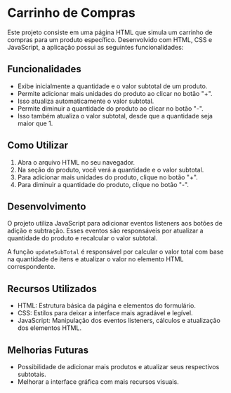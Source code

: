 # Carrinho de Compras

Este projeto consiste em uma página HTML que simula um carrinho de compras para um produto específico. Desenvolvido com HTML, CSS e JavaScript, a aplicação possui as seguintes funcionalidades:

## Funcionalidades

- Exibe inicialmente a quantidade e o valor subtotal de um produto.
- Permite adicionar mais unidades do produto ao clicar no botão "+".
- Isso atualiza automaticamente o valor subtotal.
- Permite diminuir a quantidade do produto ao clicar no botão "-".
- Isso também atualiza o valor subtotal, desde que a quantidade seja maior que 1.

## Como Utilizar

1. Abra o arquivo HTML no seu navegador.
2. Na seção do produto, você verá a quantidade e o valor subtotal.
3. Para adicionar mais unidades do produto, clique no botão "+".
4. Para diminuir a quantidade do produto, clique no botão "-".

## Desenvolvimento

O projeto utiliza JavaScript para adicionar eventos listeners aos botões de adição e subtração. Esses eventos são responsáveis por atualizar a quantidade do produto e recalcular o valor subtotal.

A função `updateSubTotal` é responsável por calcular o valor total com base na quantidade de itens e atualizar o valor no elemento HTML correspondente.

## Recursos Utilizados

- HTML: Estrutura básica da página e elementos do formulário.
- CSS: Estilos para deixar a interface mais agradável e legível.
- JavaScript: Manipulação dos eventos listeners, cálculos e atualização dos elementos HTML.

## Melhorias Futuras

- Possibilidade de adicionar mais produtos e atualizar seus respectivos subtotais.
- Melhorar a interface gráfica com mais recursos visuais.
